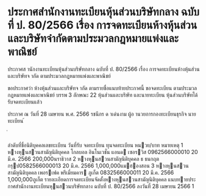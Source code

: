 
# ประกาศสำนักงานทะเบียนหุ้นส่วนบริษัทกลาง ฉบับที่ ป. 80/2566 เรื่อง การจดทะเบียนห้างหุ้นส่วนและบริษัทจำกัดตามประมวลกฎหมายแพ่งและพาณิชย์
      
      

      
      

  
 
 
ประกาศส านักงานทะเบียนหุ้นส่วนบริษัทกลาง 
ฉบับที่  ป.  80/2566 
เรื่อง   การจดทะเบียนห้างหุ้นส่วนและบริษัทจ ากัด 
ตามประมวลกฎหมายแพ่งและพาณิชย์ 
 
 
ขอประกาศว่า  ห้างหุ้นส่วนและบริษัทจ ากัด  ตามรายชื่อแนบท้ายประกาศนี้  ขอจดทะเบียน 
ตามประมวลกฎหมายแพ่งและพาณิชย์  บรรพ  3  ลักษณะ  22  หุ้นส่วนและบริษัท  และนายทะเบียน 
หุ้นส่วนบริษัทได้รับจดทะเบียนแล้ว 
 
ประกาศ  ณ  วันที่  28  เมษายน  พ.ศ.  2566 
รชนีกร  ด าเด่นงาม 
ผู้อ านวยการกองทะเบียนธุรกิจ 
นายทะเบียน 
้
 
่
 

ลําดับที่ชื่อนิติบุคคลเลขทะเบียน
วันที่รับ
 จดทะเบียน
ทุนจดทะเบียน 
หนวย/บาท
หมายเหตุ
1 หางหุนสวนสามัญนิติบุคคล โกลบอล อินโนเวชั่น แอนด เซอรวิส  0962566000010 20 มี.ค. 2566   200,000นราธิวาส
2 หางหุนสวนสามัญนิติบุคคล ธ ธนกฤต กรุป0582566000013 20 มี.ค. 2566  1,000,000แมฮองสอน
3 หางหุนสวนสามัญนิติบุคคล เพอรเฟค พรีเมี่ยมคาร ภูเก็ต    0832566000011 20 มี.ค. 2566  1,000,000ภูเก็ต
รายละเอียดการจดทะเบียนจัดตั้งหางหุนสวนสามัญนิติบุคคล
แนบทายประกาศสํานักงานทะเบียนหุนสวนบริษัทกลาง  ฉบับที่  ป.  80/2566  ลงวันที่  28  เมษายน  2566
1